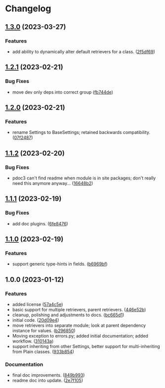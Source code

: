 # Changelog

## [1.3.0](https://github.com/xyngular/py-xsettings/compare/v1.2.1...v1.3.0) (2023-03-27)


### Features

* add ability to dynamically alter default retrievers for a class. ([2f5df69](https://github.com/xyngular/py-xsettings/commit/2f5df69ef2ed57c871be1d6a020f64672efa2d7b))

## [1.2.1](https://github.com/xyngular/py-xsettings/compare/v1.2.0...v1.2.1) (2023-02-21)


### Bug Fixes

* move dev only deps into correct group ([fb744de](https://github.com/xyngular/py-xsettings/commit/fb744de2333716b2d279b8aa6ad20dfd12374617))

## [1.2.0](https://github.com/xyngular/py-xsettings/compare/v1.1.2...v1.2.0) (2023-02-21)


### Features

* rename Settings to BaseSettings; retained backwards compatibility. ([07f2487](https://github.com/xyngular/py-xsettings/commit/07f24873fa6cd76a764db68e4ca1753d8d6da833))

## [1.1.2](https://github.com/xyngular/py-xsettings/compare/v1.1.1...v1.1.2) (2023-02-20)


### Bug Fixes

* pdoc3 can't find readme when module is in site packages; don't really need this anymore anyway... ([16648b2](https://github.com/xyngular/py-xsettings/commit/16648b2fe00cc63c566495728e3b5af8b6e0cf87))

## [1.1.1](https://github.com/xyngular/py-xsettings/compare/v1.1.0...v1.1.1) (2023-02-19)


### Bug Fixes

* add doc plugins. ([6fe8476](https://github.com/xyngular/py-xsettings/commit/6fe8476e22476fbc923970143d6dd9138a96038c))

## [1.1.0](https://github.com/xyngular/py-xsettings/compare/v1.0.0...v1.1.0) (2023-02-19)


### Features

* support generic type-hints in fields. ([b6969bf](https://github.com/xyngular/py-xsettings/commit/b6969bf133da5296bd0cfaa660f03aeaf8b3f206))

## 1.0.0 (2023-01-12)


### Features

* added license ([57a4c5e](https://github.com/xyngular/py-xsettings/commit/57a4c5e7bbccb91aad57259fb26f27d69e0d5c9c))
* basic support for multiple retrievers, parent retrievers. ([446e52b](https://github.com/xyngular/py-xsettings/commit/446e52bc628b589c4e95aa66b7f0c7086b94d91b))
* cleanup, polishing and adjustments to docs. ([bc665d1](https://github.com/xyngular/py-xsettings/commit/bc665d11dcd56673550f6bbee562b236b936bafc))
* initial code. ([20d09e4](https://github.com/xyngular/py-xsettings/commit/20d09e46d36549c88012debb2774d34c551dca3c))
* move retrievers into separate module; look at parent dependency instance for values. ([b296850](https://github.com/xyngular/py-xsettings/commit/b296850a142744f231ae66c862b8015ff7e8b76c))
* Moving exception to errors.py; added initial documentation; added workflow. ([310143a](https://github.com/xyngular/py-xsettings/commit/310143a71a556838961e5821fdc7c8ea77879a6b))
* support inheriting from other Settings, better support for multi-inheriting from Plain classes. ([933b854](https://github.com/xyngular/py-xsettings/commit/933b8542d013fa4a7b095514fd30942bc5489b45))


### Documentation

* final doc improvements. ([849b993](https://github.com/xyngular/py-xsettings/commit/849b9935635b0cf606af25ece651e69055703ccf))
* readme doc into update. ([2e7f105](https://github.com/xyngular/py-xsettings/commit/2e7f1050a7816cbd0a007fc18ff1445f92fddf49))
